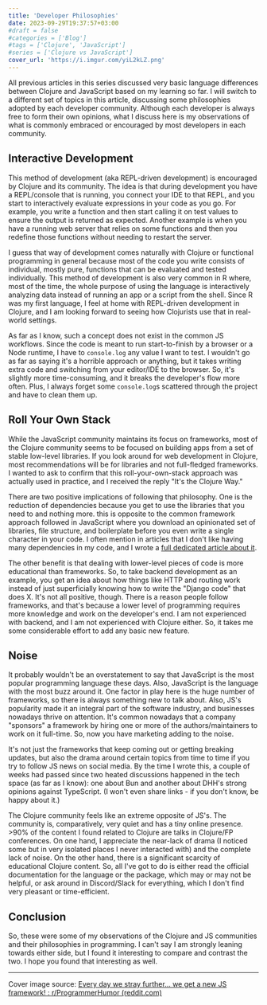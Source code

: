 ```yaml
---
title: 'Developer Philosophies'
date: 2023-09-29T19:37:57+03:00
#draft = false
#categories = ['Blog']
#tags = ['Clojure', 'JavaScript']
#series = ['Clojure vs JavaScript']
cover_url: 'https://i.imgur.com/yiL2kLZ.png'
---
```


All previous articles in this series discussed very basic language differences between Clojure and JavaScript based on my learning so far. I will switch to a different set of topics in this article, discussing some philosophies adopted by each developer community. Although each developer is always free to form their own opinions, what I discuss here is my observations of what is commonly embraced or encouraged by most developers in each community.

## Interactive Development

This method of development (aka REPL-driven development) is encouraged by Clojure and its community. The idea is that during development you have a REPL/console that is running, you connect your IDE to that REPL, and you start to interactively evaluate expressions in your code as you go. For example, you write a function and then start calling it on test values to ensure the output is returned as expected. Another example is when you have a running web server that relies on some functions and then you redefine those functions without needing to restart the server.

I guess that way of development comes naturally with Clojure or functional programming in general because most of the code you write consists of individual, mostly pure, functions that can be evaluated and tested individually. This method of development is also very common in R where, most of the time, the whole purpose of using the language is interactively analyzing data instead of running an app or a script from the shell. Since R was my first language, I feel at home with REPL-driven development in Clojure, and I am looking forward to seeing how Clojurists use that in real-world settings.

As far as I know, such a concept does not exist in the common JS workflows. Since the code is meant to run start-to-finish by a browser or a Node runtime, I have to `console.log` any value I want to test. I wouldn't go as far as saying it's a horrible approach or anything, but it takes writing extra code and switching from your editor/IDE to the browser. So, it's slightly more time-consuming, and it breaks the developer's flow more often. Plus, I always forget some `console.log`s scattered through the project and have to clean them up.

## Roll Your Own Stack

While the JavaScript community maintains its focus on frameworks, most of the Clojure community seems to be focused on building apps from a set of stable low-level libraries. If you look around for web development in Clojure, most recommendations will be for libraries and not full-fledged frameworks. I wanted to ask to confirm that this roll-your-own-stack approach was actually used in practice, and I received the reply "It's the Clojure Way."

There are two positive implications of following that philosophy. One is the reduction of dependencies because you get to use the libraries that you need to and nothing more. this is opposite to the common framework approach followed in JavaScript where you download an opinionated set of libraries, file structure, and boilerplate before you even write a single character in your code. I often mention in articles that I don't like having many dependencies in my code, and I wrote a [full dedicated article about it](/posts/dependencyphobia).

The other benefit is that dealing with lower-level pieces of code is more educational than frameworks. So, to take backend development as an example, you get an idea about how things like HTTP and routing work instead of just superficially knowing how to write the "Django code" that does X. It's not all positive, though. There is a reason people follow frameworks, and that's because a lower level of programming requires more knowledge and work on the developer's end. I am not experienced with backend, and I am not experienced with Clojure either. So, it takes me some considerable effort to add any basic new feature.

## Noise

It probably wouldn't be an overstatement to say that JavaScript is the most popular programming language these days. Also, JavaScript is the language with the most buzz around it. One factor in play here is the huge number of frameworks, so there is always something new to talk about. Also, JS's popularity made it an integral part of the software industry, and businesses nowadays thrive on attention. It's common nowadays that a company "sponsors" a framework by hiring one or more of the authors/maintainers to work on it full-time. So, now you have marketing adding to the noise.

It's not just the frameworks that keep coming out or getting breaking updates, but also the drama around certain topics from time to time if you try to follow JS news on social media. By the time I wrote this, a couple of weeks had passed since two heated discussions happened in the tech space (as far as I know): one about Bun and another about DHH's strong opinions against TypeScript. (I won't even share links - if you don't know, be happy about it.)

The Clojure community feels like an extreme opposite of JS's. The community is, comparatively, very quiet and has a tiny online presence. &gt;90% of the content I found related to Clojure are talks in Clojure/FP conferences. On one hand, I appreciate the near-lack of drama (I noticed some but in very isolated places I never interacted with) and the complete lack of noise. On the other hand, there is a significant scarcity of educational Clojure content. So, all I've got to do is either read the official documentation for the language or the package, which may or may not be helpful, or ask around in Discord/Slack for everything, which I don't find very pleasant or time-efficient.

## Conclusion

So, these were some of my observations of the Clojure and JS communities and their philosophies in programming. I can't say I am strongly leaning towards either side, but I found it interesting to compare and contrast the two. I hope you found that interesting as well.

---

Cover image source: [Every day we stray further... we get a new JS framework! : r/ProgrammerHumor (reddit.com)](https://www.reddit.com/r/ProgrammerHumor/comments/8doavn/every_day_we_stray_further_we_get_a_new_js/)
